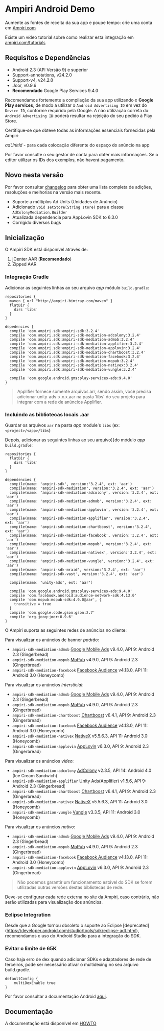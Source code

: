 # Ampiri Android DemoAumente as fontes de receita da sua app e poupe tempo: crie uma conta em [Ampiri.com](https://ampiri.com)Existe um vídeo tutorial sobre como realizar esta integração em [ampiri.com/tutorials](http://www.ampiri.com/tutorials/)## Requisitos e Dependências ##* Android 2.3 (API Versão 9) e superior* Support-annotations, v24.2.0* Support-v4, v24.2.0* Joor, v0.9.6* **Recomendado** Google Play Services 9.4.0Recomendamos fortemente a compilação da sua app utilizando o **Google Play services**, de modo a utilizar o `Android Advertising ID` em vez do `Device ID`,conforme requirido pela Google. A não utilização correta do `Android Advertising ID` poderá resultar na rejeição do seu pedido à Play Store.Certifique-se que obteve todas as informações essenciais fornecidas pela Ampiri:*adUnitId* - para cada colocação diferente do espaço do anúncio na appPor favor consulte o seu gestor de conta para obter mais informações. Se o editor utilizar os IDs dos exemplos, não haverá pagamento.## Novo nesta versãoPor favor consultar [changelog](CHANGELOG.md) para obter uma lista completa de adições, resoluções e melhorias na versão mais recente.- Suporte a múltiplos Ad Units (Unidades de Anúncio)- Adicionado `void setStore(String store)` para a classe `AdColonyMediation.Builder`- Atualizada dependencia para AppLovin SDK to 6.3.0- Corrigido diversos bugs## Inicialização ##O Ampiri SDK está disponível através de:1. jCenter AAR (**Recomendado**)2. Zipped AAR### Integração Gradle ###Adicionar as seguintes linhas ao seu arquivo _app_ módulo `build.gradle`:```repositories {  maven { url "http://ampiri.bintray.com/maven" }  flatDir {    dirs 'libs'  }}depedencies {  compile 'com.ampiri.sdk:ampiri-sdk:3.2.4'  compile 'com.ampiri.sdk:ampiri-sdk-mediation-adcolony:3.2.4'  compile 'com.ampiri.sdk:ampiri-sdk-mediation-admob:3.2.4'  compile 'com.ampiri.sdk:ampiri-sdk-mediation-applifier:3.2.4'  compile 'com.ampiri.sdk:ampiri-sdk-mediation-applovin:3.2.4'  compile 'com.ampiri.sdk:ampiri-sdk-mediation-chartboost:3.2.4'  compile 'com.ampiri.sdk:ampiri-sdk-mediation-facebook:3.2.4'  compile 'com.ampiri.sdk:ampiri-sdk-mediation-mopub:3.2.4'  compile 'com.ampiri.sdk:ampiri-sdk-mediation-nativex:3.2.4'  compile 'com.ampiri.sdk:ampiri-sdk-mediation-vungle:3.2.4'  compile 'com.google.android.gms:play-services-ads:9.4.0'}```> Applifier fornece somente arquivos arr, sendo assim, você precisa adicionar unity-ads-x.x.x.aar na pasta 'libs' do seu projeto para integrar com a rede de anúncios Applifier.### Incluindo as bibliotecas locais .aar ###Guardar os arquivos `aar` na pasta _app_ module's `libs` (ex: `<project>/<app>/libs`)Depois, adicionar as seguintes linhas ao seu arquivo}}do módulo _app_ `build.gradle`:```repositories {  flatDir {    dirs 'libs'  }}dependencies {  compile(name: 'ampiri-sdk', version:'3.2.4', ext: 'aar')  compile(name: 'ampiri-sdk-mediation', version:'3.2.4', ext: 'aar')  compile(name: 'ampiri-sdk-mediation-adcolony', version:'3.2.4', ext: 'aar')  compile(name: 'ampiri-sdk-mediation-admob', version:'3.2.4', ext: 'aar')  compile(name: 'ampiri-sdk-mediation-applovin', version:'3.2.4', ext: 'aar')  compile(name: 'ampiri-sdk-mediation-applifier', version:'3.2.4', ext: 'aar')  compile(name: 'ampiri-sdk-mediation-chartboost', version:'3.2.4', ext: 'aar')  compile(name: 'ampiri-sdk-mediation-facebook', version:'3.2.4', ext: 'aar')  compile(name: 'ampiri-sdk-mediation-mopub', version:'3.2.4', ext: 'aar')  compile(name: 'ampiri-sdk-mediation-nativex', version:'3.2.4', ext: 'aar')  compile(name: 'ampiri-sdk-mediation-vungle', version:'3.2.4', ext: 'aar')  compile(name: 'ampiri-sdk-mraid', version:'3.2.4', ext: 'aar')  compile(name: 'ampiri-sdk-vast', version:'3.2.4', ext: 'aar')  compile(name: 'unity-ads', ext: 'aar')  compile 'com.google.android.gms:play-services-ads:9.4.0'  compile 'com.facebook.android:audience-network-sdk:4.13.0'  compile 'com.mopub:mopub-sdk:4.9.0@aar', {    transitive = true  }  compile 'com.google.code.gson:gson:2.7'  compile 'org.jooq:joor:0.9.6'}```O Ampiri suporta as seguintes redes de anúncios no cliente:Para visualizar os anúncios de banner *padrão*:* `ampiri-sdk-mediation-admob` [Google Mobile Ads](https://developers.google.com/admob/android/quick-start) v9.4.0, API 9: Android 2.3 (Gingerbread)* `ampiri-sdk-mediation-mopub` [MoPub](https://github.com/mopub/mopub-android-sdk) v4.9.0, API 9: Android 2.3 (Gingerbread)* `ampiri-sdk-mediation-facebook` [Facebook Audience](https://developers.facebook.com/docs/audience-network) v4.13.0, API 11: Android 3.0 (Honeycomb)Para visualizar os anúncios *intersticial*:* `ampiri-sdk-mediation-admob` [Google Mobile Ads](https://developers.google.com/admob/android/quick-start) v9.4.0, API 9: Android 2.3 (Gingerbread)* `ampiri-sdk-mediation-mopub` [MoPub](https://github.com/mopub/mopub-android-sdk) v4.9.0, API 9: Android 2.3 (Gingerbread)* `ampiri-sdk-mediation-chartboost` [Chartboost](https://answers.chartboost.com/hc/en-us/articles/201219545-Download-Integrate-the-Chartboost-SDK-for-Android) v6.4.1, API 9: Android 2.3 (Gingerbread)* `ampiri-sdk-mediation-facebook` [Facebook Audience](https://developers.facebook.com/docs/audience-network) v4.13.0, API 11: Android 3.0 (Honeycomb)* `ampiri-sdk-mediation-nativex` [NativeX](https://github.com/nativex/NativeX-Android-SDK) v5.5.6.3, API 11: Android 3.0 (Honeycomb)* `ampiri-sdk-mediation-applovin` [AppLovin](https://github.com/AppLovin/Android-Demo-App) v6.3.0, API 9: Android 2.3 (Gingerbread)Para visualizar os anúncios *vídeo*:* `ampiri-sdk-mediation-adcolony` [AdColony](https://github.com/AdColony/AdColony-Android-SDK) v2.3.5, API 14: Android 4.0 (Ice Cream Sandwich)* `ampiri-sdk-mediation-applifier` [Unity Ads(Applifier)](https://github.com/Applifier/unity-ads-sdk) v1.5.6, API 9: Android 2.3 (Gingerbread)* `ampiri-sdk-mediation-chartboost` [Chartboost](https://answers.chartboost.com/hc/en-us/articles/201219545-Download-Integrate-the-Chartboost-SDK-for-Android) v6.4.1, API 9: Android 2.3 (Gingerbread)* `ampiri-sdk-mediation-nativex` [NativeX](https://github.com/nativex/NativeX-Android-SDK) v5.5.6.3, API 11: Android 3.0 (Honeycomb)* `ampiri-sdk-mediation-vungle` [Vungle](https://v.vungle.com/sdk) v3.3.5, API 11: Android 3.0 (Honeycomb)Para visualizar os anúncios *nativo*:* `ampiri-sdk-mediation-admob` [Google Mobile Ads](https://developers.google.com/admob/android/quick-start) v9.4.0, API 9: Android 2.3 (Gingerbread)* `ampiri-sdk-mediation-mopub` [MoPub](https://github.com/mopub/mopub-android-sdk) v4.9.0, API 9: Android 2.3 (Gingerbread)* `ampiri-sdk-mediation-facebook` [Facebook Audience](https://developers.facebook.com/docs/audience-network) v4.13.0, API 11: Android 3.0 (Honeycomb)* `ampiri-sdk-mediation-applovin` [AppLovin](https://github.com/AppLovin/Android-Demo-App) v6.3.0, API 9: Android 2.3 (Gingerbread)> Não podemos garantir um funcionamento estável do SDK se forem utilizadas outras versões destas bibliotecas de rede.Deve-se configurar cada rede externa no site da Ampiri, caso contrário, não serão utilizadas para visualização dos anúncios.### Eclipse Integration ###Desde que a Google tornou obsoleto o suporte ao Eclipse [deprecated] (https://developer.android.com/studio/tools/sdk/eclipse-adt.html), recomendamos o uso do Android Studio para a integração do SDK.### Evitar o limite de 65K ###Caso haja erro de dex quando adicionar SDKs e adaptadores de rede de terceiros, pode ser necessário ativar o multidexing no seu arquivo build.gradle.```defaultConfig {    multiDexEnable true}```Por favor consultar a documentação Android [aqui](https://developer.android.com/tools/building/multidex.html).## DocumentaçãoA documentação está disponível em [HOWTO](HOWTO.md)